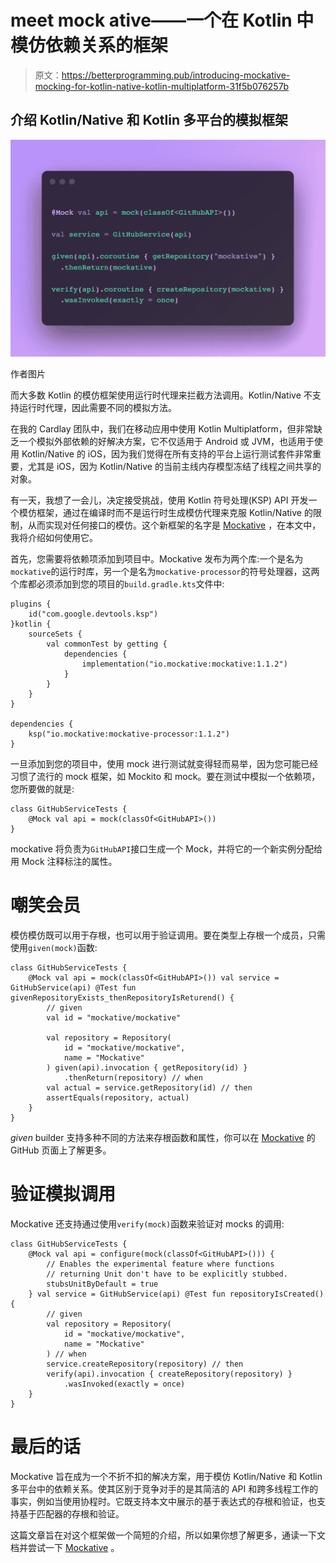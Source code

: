 # meet mock ative——一个在 Kotlin 中模仿依赖关系的框架

> 原文：<https://betterprogramming.pub/introducing-mockative-mocking-for-kotlin-native-kotlin-multiplatform-31f5b076257b>

## 介绍 Kotlin/Native 和 Kotlin 多平台的模拟框架

![](img/198f5247fe1ffcd5a8485069d7fee6d0.png)

作者图片

而大多数 Kotlin 的模仿框架使用运行时代理来拦截方法调用。Kotlin/Native 不支持运行时代理，因此需要不同的模拟方法。

在我的 Cardlay 团队中，我们在移动应用中使用 Kotlin Multiplatform，但非常缺乏一个模拟外部依赖的好解决方案，它不仅适用于 Android 或 JVM，也适用于使用 Kotlin/Native 的 iOS，因为我们觉得在所有支持的平台上运行测试套件非常重要，尤其是 iOS，因为 Kotlin/Native 的当前主线内存模型冻结了线程之间共享的对象。

有一天，我想了一会儿，决定接受挑战，使用 Kotlin 符号处理(KSP) API 开发一个模仿框架，通过在编译时而不是运行时生成模仿代理来克服 Kotlin/Native 的限制，从而实现对任何接口的模仿。这个新框架的名字是 [Mockative](https://github.com/mockative/mockative) ，在本文中，我将介绍如何使用它。

首先，您需要将依赖项添加到项目中。Mockative 发布为两个库:一个是名为`mockative`的运行时库，另一个是名为`mockative-processor`的符号处理器，这两个库都必须添加到您的项目的`build.gradle.kts`文件中:

```
plugins {
    id("com.google.devtools.ksp")
}kotlin {
    sourceSets {
        val commonTest by getting {
            dependencies {
                implementation("io.mockative:mockative:1.1.2")
            }
        }
    }
}

dependencies {
    ksp("io.mockative:mockative-processor:1.1.2")
}
```

一旦添加到您的项目中，使用 mock 进行测试就变得轻而易举，因为您可能已经习惯了流行的 mock 框架，如 Mockito 和 mock。要在测试中模拟一个依赖项，您所要做的就是:

```
class GitHubServiceTests {
    @Mock val api = mock(classOf<GitHubAPI>())
}
```

mockative 将负责为`GitHubAPI`接口生成一个 Mock，并将它的一个新实例分配给用 Mock 注释标注的属性。

# 嘲笑会员

模仿模仿既可以用于存根，也可以用于验证调用。要在类型上存根一个成员，只需使用`given(mock)`函数:

```
class GitHubServiceTests {
    @Mock val api = mock(classOf<GitHubAPI>()) val service = GitHubService(api) @Test fun givenRepositoryExists_thenRepositoryIsReturend() {
        // given
        val id = "mockative/mockative" 

        val repository = Repository(
            id = "mockative/mockative",
            name = "Mockative"
        ) given(api).invocation { getRepository(id) }
            .thenReturn(repository) // when
        val actual = service.getRepository(id) // then
        assertEquals(repository, actual)
    }
}
```

*given* builder 支持多种不同的方法来存根函数和属性，你可以在 [Mockative](https://github.com/mockative/mockative) 的 GitHub 页面上了解更多。

# 验证模拟调用

Mockative 还支持通过使用`verify(mock)`函数来验证对 mocks 的调用:

```
class GitHubServiceTests {
    @Mock val api = configure(mock(classOf<GitHubAPI>())) {
        // Enables the experimental feature where functions
        // returning Unit don't have to be explicitly stubbed.
        stubsUnitByDefault = true
    } val service = GitHubService(api) @Test fun repositoryIsCreated() {
        // given
        val repository = Repository(
            id = "mockative/mockative",
            name = "Mockative"
        ) // when
        service.createRepository(repository) // then
        verify(api).invocation { createRepository(repository) }
            .wasInvoked(exactly = once)
    }
}
```

# 最后的话

Mockative 旨在成为一个不折不扣的解决方案，用于模仿 Kotlin/Native 和 Kotlin 多平台中的依赖关系。使其区别于竞争对手的是其简洁的 API 和跨多线程工作的事实，例如当使用协程时。它既支持本文中展示的基于表达式的存根和验证，也支持基于匹配器的存根和验证。

这篇文章旨在对这个框架做一个简短的介绍，所以如果你想了解更多，通读一下文档并尝试一下 [Mockative](https://github.com/mockative/mockative) 。